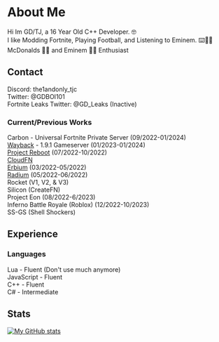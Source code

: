 # About Me
Hi Im GD/TJ, a 16 Year Old C++ Developer. 🤓
<br>
I like Modding Fortnite, Playing Football, and Listening to Eminem. ⌨️🏈🎵
<br>
McDonalds 🍔🍟 and Eminem 👩🍝 Enthusiast 
## Contact
Discord: the1andonly_tjc
<br>
Twitter: @GDBOI101
<br>
Fortnite Leaks Twitter: @GD_Leaks (Inactive)
### Current/Previous Works
Carbon - Universal Fortnite Private Server (09/2022-01/2024)
<br>
[Wayback](https://github.com/GDBOI101/WaybackGS) - 1.9.1 Gameserver (01/2023-01/2024)
<br>
[Project Reboot](https://github.com/Milxnor/Universal-Walking-Simulator) (07/2022-10/2022)
<br>
[CloudFN](https://github.com/GDBOI101/Cloud-V2)
<br>
[Erbium](https://github.com/ErbiumDev/) (03/2022-05/2022)
<br>
[Radium](https://github.com/ErbiumDev/Radium) (05/2022-06/2022)
<br>
Rocket (V1, V2, & V3)
<br>
Silicon (CreateFN)
<br>
Project Eon (08/2022-6/2023)
<br>
Inferno Battle Royale (Roblox) (12/2022-10/2023)
<br>
SS-GS (Shell Shockers)
## Experience
### Languages
Lua - Fluent (Don't use much anymore)
<br>
JavaScript - Fluent
<br>
C++ - Fluent
<br>
C# - Intermediate
## Stats
[![My GitHub stats](https://github-readme-stats.vercel.app/api?username=GDBOI101)](https://github.com/anuraghazra/github-readme-stats)
